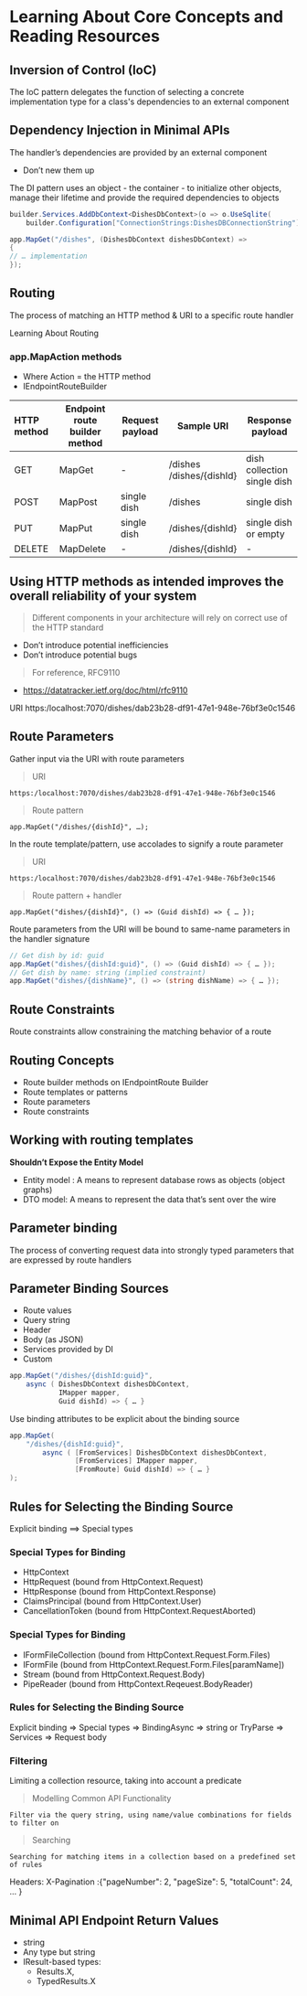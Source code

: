 # Learning About Core Concepts and Reading Resources

## Inversion of Control (IoC)

The IoC pattern delegates the function of selecting a concrete implementation type for a class's dependencies to an external component

## Dependency Injection in Minimal APIs

The handler’s dependencies are provided by an external component
- Don’t new them up

The DI pattern uses an object - the container - to initialize other objects, manage their lifetime and provide the required dependencies to objects

```cs
builder.Services.AddDbContext<DishesDbContext>(o => o.UseSqlite(
    builder.Configuration["ConnectionStrings:DishesDBConnectionString"]));

app.MapGet("/dishes", (DishesDbContext dishesDbContext) =>
{
// … implementation
});
```

## Routing

The process of matching an HTTP method & URI to a specific route handler

Learning About Routing

### app.MapAction methods 
- Where Action = the HTTP method
- IEndpointRouteBuilder

| **HTTP method**    | **Endpoint route builder method** | **Request payload** | **Sample URI** | **Response payload** |
|:---------------------------------------------------|------------|------------|------------|------------|
|   GET     |   MapGet      |     -       | /dishes <br/> /dishes/{dishId}  | dish collection  <br/> single dish|
|   POST    |   MapPost     | single dish | /dishes                         | single dish|
|   PUT     |   MapPut      | single dish | /dishes/{dishId}                | single dish or empty|
|   DELETE  |   MapDelete   |     -       | /dishes/{dishId}                | - |

## Using HTTP methods as intended improves the overall reliability of your system

> Different components in your architecture will rely on correct use of the HTTP standard
- Don’t introduce potential inefficiencies
- Don’t introduce potential bugs
> For reference, RFC9110
- https://datatracker.ietf.org/doc/html/rfc9110

URI
https:/localhost:7070/dishes/dab23b28-df91-47e1-948e-76bf3e0c1546

## Route Parameters
Gather input via the URI with route parameters

> URI

    https:/localhost:7070/dishes/dab23b28-df91-47e1-948e-76bf3e0c1546

> Route pattern

    app.MapGet("/dishes/{dishId}", …);

In the route template/pattern, use accolades to signify a route parameter

> URI

    https:/localhost:7070/dishes/dab23b28-df91-47e1-948e-76bf3e0c1546

> Route pattern + handler

    app.MapGet("dishes/{dishId}", () => (Guid dishId) => { … });

Route parameters from the URI will be bound to same-name parameters in the handler signature

```cs
// Get dish by id: guid
app.MapGet("dishes/{dishId:guid}", () => (Guid dishId) => { … });
// Get dish by name: string (implied constraint)
app.MapGet("dishes/{dishName}", () => (string dishName) => { … });
```

## Route Constraints

Route constraints allow constraining the matching behavior of a route

## Routing Concepts

- Route builder methods on IEndpointRoute Builder
- Route templates or patterns
- Route parameters
- Route constraints

## Working with routing templates

**Shouldn’t Expose the Entity Model**

- Entity model : A means to represent database rows as objects (object graphs)
- DTO model: A means to represent the data that’s sent over the wire

## Parameter binding

The process of converting request data into strongly typed parameters that are expressed by route handlers

## Parameter Binding Sources

- Route values 
- Query string 
- Header
- Body (as JSON) 
- Services provided by DI 
- Custom

```cs
app.MapGet("/dishes/{dishId:guid}", 
    async ( DishesDbContext dishesDbContext, 
            IMapper mapper,
            Guid dishId) => { … }
```

Use binding attributes to be explicit about the binding source

```cs
app.MapGet(
    "/dishes/{dishId:guid}", 
        async ( [FromServices] DishesDbContext dishesDbContext, 
                [FromServices] IMapper mapper,
                [FromRoute] Guid dishId) => { … }
);
```

## Rules for Selecting the Binding Source

Explicit binding ==> Special types

### Special Types for Binding

- HttpContext
- HttpRequest (bound from HttpContext.Request)
- HttpResponse (bound from HttpContext.Response)
- ClaimsPrincipal (bound from HttpContext.User)
- CancellationToken (bound from HttpContext.RequestAborted)

### Special Types for Binding

- IFormFileCollection (bound from HttpContext.Request.Form.Files)
- IFormFile (bound from HttpContext.Request.Form.Files[paramName])
- Stream (bound from HttpContext.Request.Body)
- PipeReader (bound from HttpContext.Reqeuest.BodyReader)

### Rules for Selecting the Binding Source

Explicit binding =>  Special types => BindingAsync => string or TryParse => Services => Request body 

### Filtering

Limiting a collection resource, taking into account a predicate

> Modelling Common API Functionality

    Filter via the query string, using name/value combinations for fields to filter on

> Searching 

    Searching for matching items in a collection based on a predefined set of rules

Headers: X-Pagination :{"pageNumber": 2, "pageSize": 5, "totalCount": 24, … }


## Minimal API Endpoint Return Values

- string 
- Any type but string
- IResult-based types: 
    - Results.X, 
    - TypedResults.X




